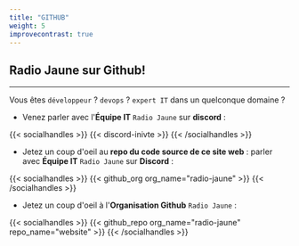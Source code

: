 ```yaml
---
title: "GITHUB"
weight: 5
improvecontrast: true
---
```


## Radio Jaune sur Github!


<!--


{{< carousel
      video1_url = "https://vk.com/video_ext.php?oid=698593797&id=456239019&hash=61732c28e7f24365&hd=2"

      video2_url = "https://www.youtube.com/embed/Fqso_bl9WPg"

      video3_url = "https://www.youtube.com/embed/8wU9s_mua8M"

      video4_url = "https://www.youtube.com/embed/LBzZLzu2GKo"



      video5_url = "https://www.youtube.com/embed/Fqso_bl9WPg "

      video6_url = "https://www.youtube.com/embed/MeU5_k9ssrs "

      video7_url = "https://www.youtube.com/embed/8wU9s_mua8M"

      video8_url = "https://www.youtube.com/embed/b6k6K3eAxdo"

>}}



 -->




---

Vous êtes `développeur` ? `devops` ? `expert IT` dans un quelconque domaine ?

* Venez parler avec l'**Équipe IT** `Radio Jaune` sur **discord** :

{{< socialhandles >}}
    {{< discord-inivte >}}
{{< /socialhandles >}}

* Jetez un coup d'oeil au **repo du code source de ce site web** :  parler avec **Équipe IT** `Radio Jaune` sur **Discord** :

{{< socialhandles >}}
    {{< github_org org_name="radio-jaune" >}}
{{< /socialhandles >}}

* Jetez un coup d'oeil à l'**Organisation Github** `Radio Jaune` :

{{< socialhandles >}}
    {{< github_repo org_name="radio-jaune" repo_name="website" >}}
{{< /socialhandles >}}
